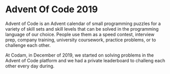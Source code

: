 # Advent Of Code 2019
Advent of Code is an Advent calendar of small programming puzzles for a variety of skill sets and skill levels that can be solved in the programming language of our choice. People use them as a speed contest, interview prep, company training, university coursework, practice problems, or to challenge each other.

At Codam, in December of 2019, we started on solving problems in the Advent of Code platform and we had a private leaderboard to challeng each other every day during. 
